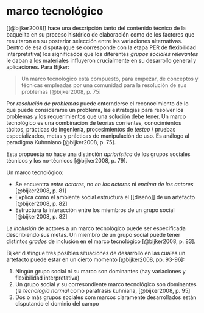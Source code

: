 # marco tecnológico
[[@bijker2008]] hace una descripción tanto del contenido técnico de la baquelita en su proceso histórico de elaboración como de los factores que resultaron en su posterior selección entre las variaciones alternativas. Dentro de esa disputa (que se corresponde con la etapa PER de flexibilidad interpretativa) los significados que los diferentes *grupos sociales relevantes* le daban a los materiales influyeron crucialmente en su desarrollo general y aplicaciones. Para Bijker:

>Un marco tecnológico está compuesto, para empezar, de conceptos y técnicas empleadas por una comunidad para la resolución de sus problemas [@bijker2008, p. 75]

Por *resolución de problemas* puede enternderse el reconocimiento de lo que puede considerarse un problema, las estrategias para resolver los problemas y los requerimientos que una solución debe tener. Un marco tecnológico es una combinación de teorías corrientes, conocimientos tácitos, prácticas de ingeniería, procesimientos de *testeo* / pruebas especializados, metas y prácticas de manipulación de uso. Es análogo al paradigma Kuhnniano [@bijker2008, p. 75].

Esta propuesta no hace una distinción *apriorística* de los grupos sociales técnicos y los no-técnicos [@bijker2008, p. 79].

Un marco tecnológico:

- Se encuentra *entre actores*, no *en los actores* ni *encima de los actores* [@bijker2008, p. 81]
- Explica cómo el ambiente social estructura el [[diseño]] de un artefacto [@bijker2008, p. 82]
- Estructura la interacción entre los miembros de un grupo social [@bijker2008, p. 82]

La *inclusión* de actores a un marco tecnológico puede ser especificada describiendo sus metas. Un miembro de un grupo social puede tener distintos *grados* de inclusión en el marco tecnológico [@bijker2008, p. 83].

Bijker distingue tres posibles situaciones de desarrollo en las cuales un artefacto puede estar en un cierto momento \[@bijker2008, pp. 93-96\]:

1. Ningún grupo social ni su marco son dominantes (hay variaciones y flexibilidad interpretativa)
2. Un grupo social y su corresondiente marco tecnológico son dominantes (la *tecnología normal* como paráfrasis kuhniana, [@bijker2008, p. 95]
3. Dos o más grupos sociales com marcos claramente desarrollados están disputando el dominio del campo